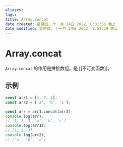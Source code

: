 ```yaml
---
aliases: 
tags: 
title: Array.concat
date created: 星期四, 十一月 24日 2022, 8:31:56 晚上
date modified: 星期四, 十一月 24日 2022, 8:52:29 晚上
---
```


# Array.concat

`Array.concat` 的作用是拼接数组，是 [[不可变函数]]。

## 示例

```javascript
const arr1 = [1, 2, 3];
const arr2 = ['a', 'b', 'c'];

const arr = arr1.concat(arr2);
console.log(arr);
// [1, 2, 3, 'a', 'b', 'c']
console.log(arr1);
// [1, 2, 3]
console.log(arr2);
// ['a', 'b', 'c']
```
